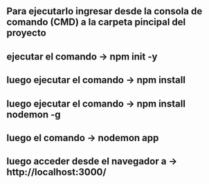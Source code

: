 ## Para ejecutarlo ingresar desde la consola de comando (CMD) a la carpeta pincipal del proyecto

## ejecutar el comando -> npm init -y
## luego ejecutar el comando ->  npm install
## luego ejecutar el comando ->  npm install nodemon -g
## luego el comando -> nodemon app
## luego acceder desde el navegador a ->  http://localhost:3000/

